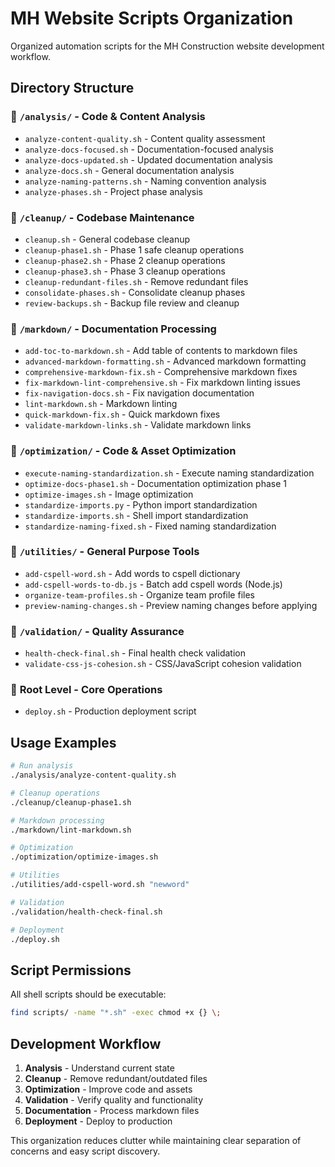 # MH Website Scripts Organization

Organized automation scripts for the MH Construction website development workflow.

## Directory Structure

### 📁 `/analysis/` - Code & Content Analysis

- `analyze-content-quality.sh` - Content quality assessment
- `analyze-docs-focused.sh` - Documentation-focused analysis
- `analyze-docs-updated.sh` - Updated documentation analysis
- `analyze-docs.sh` - General documentation analysis
- `analyze-naming-patterns.sh` - Naming convention analysis
- `analyze-phases.sh` - Project phase analysis

### 📁 `/cleanup/` - Codebase Maintenance

- `cleanup.sh` - General codebase cleanup
- `cleanup-phase1.sh` - Phase 1 safe cleanup operations
- `cleanup-phase2.sh` - Phase 2 cleanup operations
- `cleanup-phase3.sh` - Phase 3 cleanup operations
- `cleanup-redundant-files.sh` - Remove redundant files
- `consolidate-phases.sh` - Consolidate cleanup phases
- `review-backups.sh` - Backup file review and cleanup

### 📁 `/markdown/` - Documentation Processing

- `add-toc-to-markdown.sh` - Add table of contents to markdown files
- `advanced-markdown-formatting.sh` - Advanced markdown formatting
- `comprehensive-markdown-fix.sh` - Comprehensive markdown fixes
- `fix-markdown-lint-comprehensive.sh` - Fix markdown linting issues
- `fix-navigation-docs.sh` - Fix navigation documentation
- `lint-markdown.sh` - Markdown linting
- `quick-markdown-fix.sh` - Quick markdown fixes
- `validate-markdown-links.sh` - Validate markdown links

### 📁 `/optimization/` - Code & Asset Optimization

- `execute-naming-standardization.sh` - Execute naming standardization
- `optimize-docs-phase1.sh` - Documentation optimization phase 1
- `optimize-images.sh` - Image optimization
- `standardize-imports.py` - Python import standardization
- `standardize-imports.sh` - Shell import standardization
- `standardize-naming-fixed.sh` - Fixed naming standardization

### 📁 `/utilities/` - General Purpose Tools

- `add-cspell-word.sh` - Add words to cspell dictionary
- `add-cspell-words-to-db.js` - Batch add cspell words (Node.js)
- `organize-team-profiles.sh` - Organize team profile files
- `preview-naming-changes.sh` - Preview naming changes before applying

### 📁 `/validation/` - Quality Assurance

- `health-check-final.sh` - Final health check validation
- `validate-css-js-cohesion.sh` - CSS/JavaScript cohesion validation

### 🚀 **Root Level - Core Operations**

- `deploy.sh` - Production deployment script

## Usage Examples

```bash
# Run analysis
./analysis/analyze-content-quality.sh

# Cleanup operations
./cleanup/cleanup-phase1.sh

# Markdown processing
./markdown/lint-markdown.sh

# Optimization
./optimization/optimize-images.sh

# Utilities
./utilities/add-cspell-word.sh "newword"

# Validation
./validation/health-check-final.sh

# Deployment
./deploy.sh
```

## Script Permissions

All shell scripts should be executable:

```bash
find scripts/ -name "*.sh" -exec chmod +x {} \;
```

## Development Workflow

1. **Analysis** - Understand current state
2. **Cleanup** - Remove redundant/outdated files
3. **Optimization** - Improve code and assets
4. **Validation** - Verify quality and functionality
5. **Documentation** - Process markdown files
6. **Deployment** - Deploy to production

This organization reduces clutter while maintaining clear separation of concerns and easy script discovery.
